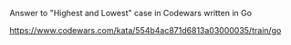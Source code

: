 Answer to "Highest and Lowest" case in Codewars written in Go

https://www.codewars.com/kata/554b4ac871d6813a03000035/train/go